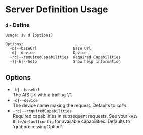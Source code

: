 # Server Definition Usage
### `d` - Define
```
Usage: sv d [options]

Options:
  -b|--baseUrl                Base Url
  -d|--device                 Device
  -rc|--requiredCapabilities  Required Capabilities
  -?|-h|--help                Show help information
``` 
## Options
- `-b|--baseUrl`  
The AIS Url with a trailing '/'.
- `-d|--device`  
The device name making the request.  Defaults to _celin_.
- `-rc|--requiredCapabilities`  
Required capabilities in subsequent requests.  See your `<AIS Url>/defaultconfig` for available capabilities.  Defaults to 'grid,processingOption'.
